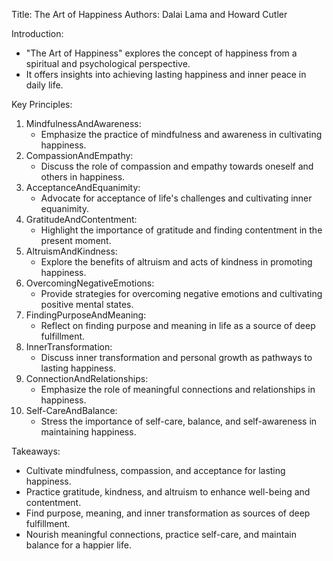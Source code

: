 Title: The Art of Happiness
Authors: Dalai Lama and Howard Cutler

Introduction:
- "The Art of Happiness" explores the concept of happiness from a spiritual and psychological perspective.
- It offers insights into achieving lasting happiness and inner peace in daily life.

Key Principles:
1. MindfulnessAndAwareness:
    - Emphasize the practice of mindfulness and awareness in cultivating happiness.
2. CompassionAndEmpathy:
    - Discuss the role of compassion and empathy towards oneself and others in happiness.
3. AcceptanceAndEquanimity:
    - Advocate for acceptance of life's challenges and cultivating inner equanimity.
4. GratitudeAndContentment:
    - Highlight the importance of gratitude and finding contentment in the present moment.
5. AltruismAndKindness:
    - Explore the benefits of altruism and acts of kindness in promoting happiness.
6. OvercomingNegativeEmotions:
    - Provide strategies for overcoming negative emotions and cultivating positive mental states.
7. FindingPurposeAndMeaning:
    - Reflect on finding purpose and meaning in life as a source of deep fulfillment.
8. InnerTransformation:
    - Discuss inner transformation and personal growth as pathways to lasting happiness.
9. ConnectionAndRelationships:
    - Emphasize the role of meaningful connections and relationships in happiness.
10. Self-CareAndBalance:
    - Stress the importance of self-care, balance, and self-awareness in maintaining happiness.

Takeaways:
- Cultivate mindfulness, compassion, and acceptance for lasting happiness.
- Practice gratitude, kindness, and altruism to enhance well-being and contentment.
- Find purpose, meaning, and inner transformation as sources of deep fulfillment.
- Nourish meaningful connections, practice self-care, and maintain balance for a happier life.

